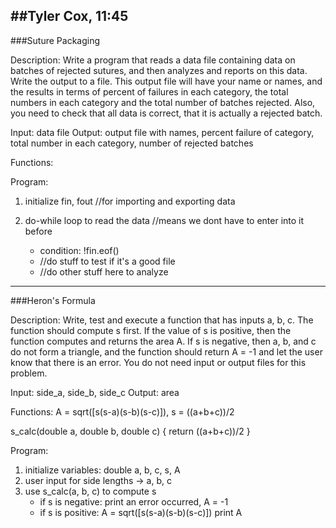 ##Tyler Cox, 11:45
--------------------------------------------------------------
###Suture Packaging

Description: Write a program that reads a data file containing data on batches of rejected sutures, and then analyzes and reports on this data.  Write the output to a file.  This output file will have your name or names, and the results in terms of percent of failures in each category, the total numbers in each category and the total number of batches rejected. Also, you need to check that all data is correct, that it is actually a rejected batch.  

Input: data file
Output: output file with names, percent failure of category, total number in each category, number of rejected batches

Functions:

Program:

1. initialize fin, fout    //for importing and exporting data
2. do-while loop to read the data   //means we dont have to enter into it before

    - condition: !fin.eof()
    - //do stuff to test if it's a good file
    - //do other stuff here to analyze
    
--------------------------------------------------------------
###Heron's Formula

Description: Write, test and execute a function that has inputs a, b, c.  The function should compute s first.  If the value of s is positive, then the function computes and returns the area A.  If s is negative, then a, b, and c do not form a triangle, and the function should return A = -1 and let the user know that there is an error.  You do not need input or output files for this problem.  

Input: side_a, side_b, side_c
Output: area

Functions: A = sqrt([s(s-a)(s-b)(s-c)]), s = ((a+b+c))/2

s_calc(double a, double b, double c)
    { return ((a+b+c))/2 }

Program:

1. initialize variables: double a, b, c, s, A
2. user input for side lengths -> a, b, c
3. use s_calc(a, b, c) to compute s
    - if s is negative: print an error occurred, A = -1
    - if s is positive: 
        A = sqrt([s(s-a)(s-b)(s-c)])
        print A
